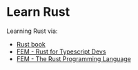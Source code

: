 # Learn Rust

Learning Rust via:

- [Rust book](https://doc.rust-lang.org/stable/book/)
- [FEM - Rust for Typescript Devs](https://frontendmasters.com/courses/rust-ts-devs)
- [FEM - The Rust Programming Language](https://frontendmasters.com/courses/rust)
